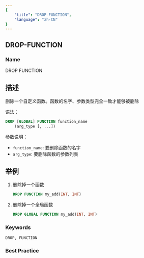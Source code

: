 ```yaml
---
{
    "title": "DROP-FUNCTION",
    "language": "zh-CN"
}
---
```


## DROP-FUNCTION

### Name

DROP FUNCTION

## 描述

删除一个自定义函数。函数的名字、参数类型完全一致才能够被删除

语法：

```sql
DROP [GLOBAL] FUNCTION function_name
    (arg_type [, ...])
```

参数说明：

- `function_name`: 要删除函数的名字
- `arg_type`: 要删除函数的参数列表

## 举例

1. 删除掉一个函数

   ```sql
   DROP FUNCTION my_add(INT, INT)
   ```
2. 删除掉一个全局函数

    ```sql
    DROP GLOBAL FUNCTION my_add(INT, INT)
    ```      

### Keywords

    DROP, FUNCTION

### Best Practice

